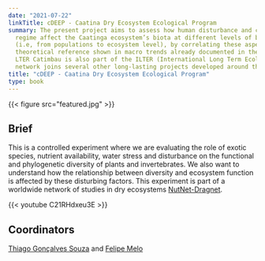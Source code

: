```yaml
---
date: "2021-07-22"
linkTitle: cDEEP - Caatina Dry Ecosystem Ecological Program
summary: The present project aims to assess how human disturbance and changes in rainfall
  regime affect the Caatinga ecosystem’s biota at different levels of biological organization
  (i.e, from populations to ecosystem level), by correlating these aspects with the
  theoretical reference shown in macro trends already documented in the tropics. The
  LTER Catimbau is also part of the ILTER (International Long Term Ecological Research)
  network joins several other long-lasting projects developed around the world.
title: "cDEEP - Caatina Dry Ecosystem Ecological Program"
type: book
---
```


{{< figure src="featured.jpg" >}}

## Brief

This is a controlled experiment where we are evaluating the role of exotic species, nutrient availability, water stress and disturbance on the functional and phylogenetic diversity of plants and invertebrates. We also want to understand how the relationship between diversity and ecosystem function is affected by these disturbing factors. This experiment is part of a worldwide network of studies in dry ecosystems [NutNet-Dragnet](https://nutnet.org/dragnet). 

{{< youtube C21RHdxeu3E >}}

## Coordinators

[Thiago Gonçalves Souza](https://scholar.google.com.br/citations?hl=pt-BR&user=TjaP2l8AAAAJ) and [Felipe Melo](https://scholar.google.com.br/citations?user=ytoqEukAAAAJ&hl=pt-BR)  